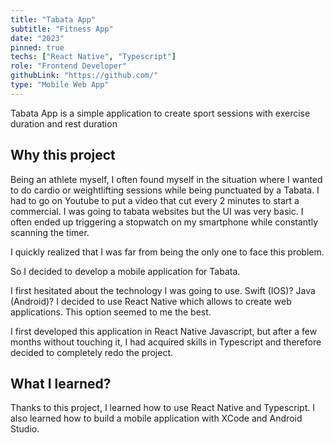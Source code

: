 ```yaml
---
title: "Tabata App"
subtitle: "Fitness App"
date: "2023"
pinned: true
techs: ["React Native", "Typescript"]
role: "Frontend Developer"
githubLink: "https://github.com/"
type: "Mobile Web App"
---
```


Tabata App is a simple application to create sport sessions with exercise duration and rest duration

## Why this project

Being an athlete myself, I often found myself in the situation where I wanted to do cardio or weightlifting sessions while being punctuated by a Tabata. I had to go on Youtube to put a video that cut every 2 minutes to start a commercial. I was going to tabata websites but the UI was very basic. I often ended up triggering a stopwatch on my smartphone while constantly scanning the timer.

I quickly realized that I was far from being the only one to face this problem. 

So I decided to develop a mobile application for Tabata.

I first hesitated about the technology I was going to use. Swift (IOS)? Java (Android)? 
I decided to use React Native which allows to create web applications. This option seemed to me the best.

I first developed this application in React Native Javascript, but after a few months without touching it, I had acquired skills in Typescript and therefore decided to completely redo the project.


## What I learned?

Thanks to this project, I learned how to use React Native and Typescript. I also learned how to build a mobile application with XCode and Android Studio.